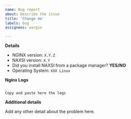 ```yaml
---
name: Bug report
about: Describe the issue
title: 'Change me'
labels: bug
assignees: wargio

---
```


**Details**

- NGINX version: `X.Y.Z`
- NAXSI version: `X.Y`
- Did you install NAXSI from a package manager? **YES/NO**
- Operating System: `XXX Linux`

**Nginx Logs**

```

Copy and paste here the logs

```

**Additional details**

Add any other detail about the problem here.
